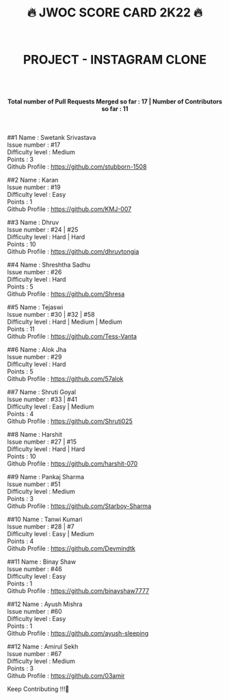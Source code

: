 <h1 align="center">🔥 JWOC SCORE CARD 2K22 🔥</h1> <br>
<h1 align="center">PROJECT - INSTAGRAM CLONE</h1><br><br>

<h4 align="center"> Total number of Pull Requests Merged so far : 17 | Number of Contributors so far : 11 </h4>
<br>
  
##1 Name :  Swetank Srivastava<br>
Issue number : #17<br>
Difficulty level : Medium<br>
Points : 3<br>
Github Profile : https://github.com/stubborn-1508<br>

##2 Name : Karan <br>
Issue number : #19<br>
Difficulty level : Easy<br>
Points : 1<br>
Github Profile : https://github.com/KMJ-007<br>

##3 Name :  Dhruv<br>
Issue number : #24 | #25<br>
Difficulty level : Hard | Hard<br>
Points : 10<br>
Github Profile : https://github.com/dhruvtongia<br>

##4 Name : Shreshtha Sadhu<br>
Issue number : #26<br>
Difficulty level : Hard<br>
Points : 5<br>
Github Profile : https://github.com/Shresa<br>

##5 Name : Tejaswi<br>
Issue number : #30 | #32 | #58<br>
Difficulty level : Hard | Medium | Medium<br>
Points : 11<br>
Github Profile : https://github.com/Tess-Vanta<br>

##6 Name : Alok Jha<br>
Issue number : #29<br>
Difficulty level : Hard<br>
Points : 5<br>
Github Profile : https://github.com/57alok<br>

##7 Name : Shruti Goyal<br>
Issue number : #33 | #41<br>
Difficulty level : Easy | Medium<br>
Points : 4<br>
Github Profile : https://github.com/Shruti025<br>

##8 Name : Harshit<br>
Issue number : #27 | #15<br>
Difficulty level : Hard | Hard<br>
Points : 10<br>
Github Profile : https://github.com/harshit-070<br>

##9 Name : Pankaj Sharma<br>
Issue number : #51<br>
Difficulty level : Medium<br>
Points : 3<br>
Github Profile : https://github.com/Starboy-Sharma<br>

##10 Name : Tanwi Kumari<br>
Issue number : #28 | #7<br>
Difficulty level : Easy | Medium<br>
Points : 4<br>
Github Profile : https://github.com/Devmindtk<br>

##11 Name : Binay Shaw<br>
Issue number : #46<br>
Difficulty level : Easy<br>
Points : 1<br>
Github Profile : https://github.com/binayshaw7777<br>

##12 Name : Ayush Mishra<br>
Issue number : #60<br>
Difficulty level : Easy<br>
Points : 1<br>
Github Profile : https://github.com/ayush-sleeping<br>

##12 Name : Amirul Sekh<br>
Issue number : #67<br>
Difficulty level : Medium<br>
Points : 3<br>
Github Profile : https://github.com/03amir<br>



Keep Contributing !!!🥳
